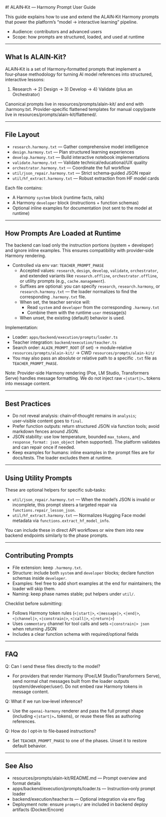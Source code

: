 #! ALAIN‑Kit — Harmony Prompt User Guide

This guide explains how to use and extend the ALAIN‑Kit Harmony prompts that power the platform’s “model → interactive learning” pipeline.

- Audience: contributors and advanced users
- Scope: how prompts are structured, loaded, and used at runtime

---

## What Is ALAIN‑Kit?

ALAIN‑Kit is a set of Harmony‑formatted prompts that implement a four‑phase methodology for turning AI model references into structured, interactive lessons:

1) Research → 2) Design → 3) Develop → 4) Validate (plus an Orchestrator)

Canonical prompts live in resources/prompts/alain-kit/ and end with .harmony.txt. Provider-specific flattened templates for manual copy/paste live in resources/prompts/alain-kit/flattened/.

---

## File Layout

- `research.harmony.txt` — Gather comprehensive model intelligence
- `design.harmony.txt` — Plan structured learning experiences
- `develop.harmony.txt` — Build interactive notebook implementations
- `validate.harmony.txt` — Validate technical/educational/UX quality
- `orchestrator.harmony.txt` — Coordinate the full workflow
- `util/json_repair.harmony.txt` — Strict schema‑guided JSON repair
- `util/hf_extract.harmony.txt` — Robust extraction from HF model cards

Each file contains:
- A Harmony `system` block (runtime facts, rails)
- A Harmony `developer` block (instructions + function schemas)
- Optional inline examples for documentation (not sent to the model at runtime)

---

## How Prompts Are Loaded at Runtime

The backend can load only the instruction portions (system + developer) and ignore inline examples. This ensures compatibility with provider‑side Harmony rendering.

- Controlled via env var: `TEACHER_PROMPT_PHASE`
  - Accepted values: `research`, `design`, `develop`, `validate`, `orchestrator`, and extended variants like `research.offline`, `orchestrator.offline`, or utility prompts (e.g., `cache.management`).
  - Suffixes are optional: you can specify `research`, `research.harmony`, or `research.harmony.txt` — the loader normalizes to find the corresponding `.harmony.txt` file.
  - When set, the teacher service will:
    - Read `system` and `developer` from the corresponding `.harmony.txt`
    - Combine them with the runtime `user` message(s)
  - When unset, the existing (default) behavior is used.

Implementation:
- Loader: `apps/backend/execution/prompts/loader.ts`
- Teacher integration: `backend/execution/teacher.ts`
- Search order: `ALAIN_PROMPT_ROOT` (if set) → module‑relative `resources/prompts/alain-kit/` → CWD `resources/prompts/alain-kit/`
- You may also pass an absolute or relative path to a specific `.txt` file as `TEACHER_PROMPT_PHASE`.

Note: Provider‑side Harmony rendering (Poe, LM Studio, Transformers Serve) handles message formatting. We do not inject raw `<|start|>…` tokens into message content.

---

## Best Practices

- Do not reveal analysis: chain‑of‑thought remains in `analysis`; user‑visible content goes to `final`.
- Prefer function outputs: return structured JSON via function tools; avoid markdown fences around JSON.
- JSON stability: use low temperature, bounded `max_tokens`, and `response_format: json_object` (when supported). The platform validates and can repair once if needed.
- Keep examples for humans: inline examples in the prompt files are for docs/tests. The loader excludes them at runtime.

---

## Using Utility Prompts

These are optional helpers for specific sub‑tasks:

- `util/json_repair.harmony.txt` — When the model’s JSON is invalid or incomplete, this prompt steers a targeted repair via `functions.repair_lesson_json`.
- `util/hf_extract.harmony.txt` — Normalizes Hugging Face model metadata via `functions.extract_hf_model_info`.

You can include these in direct API workflows or wire them into new backend endpoints similarly to the phase prompts.

---

## Contributing Prompts

- File extension: keep `.harmony.txt`.
- Structure: include both `system` and `developer` blocks; declare function schemas inside `developer`.
- Examples: feel free to add short examples at the end for maintainers; the loader will skip them.
- Naming: keep phase names stable; put helpers under `util/`.

Checklist before submitting:
- Follows Harmony token rules (`<|start|>`, `<|message|>`, `<|end|>`, `<|channel|>`, `<|constrain|>`, `<|call|>`, `<|return|>`)
- Uses `commentary` channel for tool calls and sets `<|constrain|> json` when returning JSON
- Includes a clear function schema with required/optional fields

---

## FAQ

Q: Can I send these files directly to the model?
- For providers that render Harmony (Poe/LM Studio/Transformers Serve), send normal chat messages built from the loader outputs (system/developer/user). Do not embed raw Harmony tokens in message content.

Q: What if we run low‑level inference?
- Use the `openai-harmony` renderer and pass the full prompt shape (including `<|start|>…` tokens), or reuse these files as authoring references.

Q: How do I opt‑in to file‑based instructions?
- Set `TEACHER_PROMPT_PHASE` to one of the phases. Unset it to restore default behavior.

---

## See Also

- resources/prompts/alain-kit/README.md — Prompt overview and format details
- apps/backend/execution/prompts/loader.ts — Instruction‑only prompt loader
- backend/execution/teacher.ts — Optional integration via env flag
- Deployment note: ensure `prompts/` are included in backend deploy artifacts (Docker/Encore)
